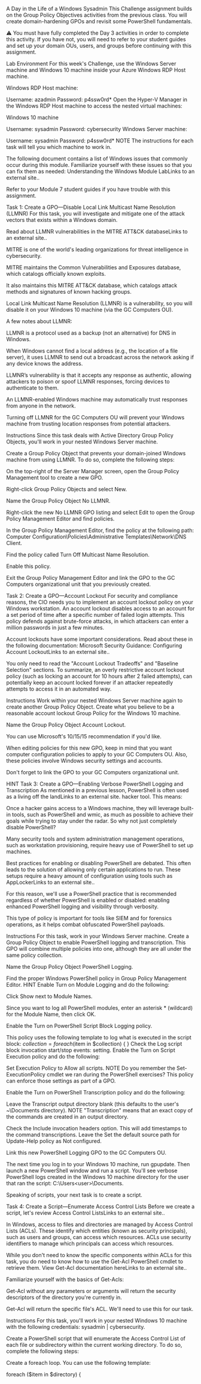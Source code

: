A Day in the Life of a Windows Sysadmin
This Challenge assignment builds on the Group Policy Objectives activities from the previous class. You will create domain-hardening GPOs and revisit some PowerShell fundamentals.

⚠️ You must have fully completed the Day 3 activities in order to complete this activity. If you have not, you will need to refer to your student guides and set up your domain OUs, users, and groups before continuing with this assignment.

Lab Environment
For this week's Challenge, use the Windows Server machine and Windows 10 machine inside your Azure Windows RDP Host machine.

Windows RDP Host machine:

Username: azadmin
Password: p4ssw0rd*
Open the Hyper-V Manager in the Windows RDP Host machine to access the nested virtual machines:

Windows 10 machine

Username: sysadmin
Password: cybersecurity
Windows Server machine:

Username: sysadmin
Password: p4ssw0rd*
NOTE
The instructions for each task will tell you which machine to work in.

The following document contains a list of Windows issues that commonly occur during this module. Familiarize yourself with these issues so that you can fix them as needed: Understanding the Windows Module LabLinks to an external site..

Refer to your Module 7 student guides if you have trouble with this assignment.

Task 1: Create a GPO—Disable Local Link Multicast Name Resolution (LLMNR)
For this task, you will investigate and mitigate one of the attack vectors that exists within a Windows domain.

Read about LLMNR vulnerabilities in the MITRE ATT&CK databaseLinks to an external site..

MITRE is one of the world's leading organizations for threat intelligence in cybersecurity.

MITRE maintains the Common Vulnerabilities and Exposures database, which catalogs officially known exploits.

It also maintains this MITRE ATT&CK database, which catalogs attack methods and signatures of known hacking groups.

Local Link Multicast Name Resolution (LLMNR) is a vulnerability, so you will disable it on your Windows 10 machine (via the GC Computers OU).

A few notes about LLMNR:

LLMNR is a protocol used as a backup (not an alternative) for DNS in Windows.

When Windows cannot find a local address (e.g., the location of a file server), it uses LLMNR to send out a broadcast across the network asking if any device knows the address.

LLMNR’s vulnerability is that it accepts any response as authentic, allowing attackers to poison or spoof LLMNR responses, forcing devices to authenticate to them.

An LLMNR-enabled Windows machine may automatically trust responses from anyone in the network.

Turning off LLMNR for the GC Computers OU will prevent your Windows machine from trusting location responses from potential attackers.

Instructions
Since this task deals with Active Directory Group Policy Objects, you'll work in your nested Windows Server machine.

Create a Group Policy Object that prevents your domain-joined Windows machine from using LLMNR. To do so, complete the following steps:

On the top-right of the Server Manager screen, open the Group Policy Management tool to create a new GPO.

Right-click Group Policy Objects and select New.

Name the Group Policy Object No LLMNR.

Right-click the new No LLMNR GPO listing and select Edit to open the Group Policy Management Editor and find policies.

In the Group Policy Management Editor, find the policy at the following path: Computer Configuration\Policies\Administrative Templates\Network\DNS Client.

Find the policy called Turn Off Multicast Name Resolution.

Enable this policy.

Exit the Group Policy Management Editor and link the GPO to the GC Computers organizational unit that you previously created.

Task 2: Create a GPO—Account Lockout
For security and compliance reasons, the CIO needs you to implement an account lockout policy on your Windows workstation. An account lockout disables access to an account for a set period of time after a specific number of failed login attempts. This policy defends against brute-force attacks, in which attackers can enter a million passwords in just a few minutes.

Account lockouts have some important considerations. Read about these in the following documentation: Microsoft Security Guidance: Configuring Account LockoutLinks to an external site..

You only need to read the "Account Lockout Tradeoffs" and "Baseline Selection" sections.
To summarize, an overly restrictive account lockout policy (such as locking an account for 10 hours after 2 failed attempts), can potentially keep an account locked forever if an attacker repeatedly attempts to access it in an automated way.

Instructions
Work within your nested Windows Server machine again to create another Group Policy Object. Create what you believe to be a reasonable account lockout Group Policy for the Windows 10 machine.

Name the Group Policy Object Account Lockout.

You can use Microsoft's 10/15/15 recommendation if you'd like.

When editing policies for this new GPO, keep in mind that you want computer configuration policies to apply to your GC Computers OU. Also, these policies involve Windows security settings and accounts.

Don't forget to link the GPO to your GC Computers organizational unit.

HINT
Task 3: Create a GPO—Enabling Verbose PowerShell Logging and Transcription
As mentioned in a previous lesson, PowerShell is often used as a living off the landLinks to an external site. hacker tool. This means:

Once a hacker gains access to a Windows machine, they will leverage built-in tools, such as PowerShell and wmic, as much as possible to achieve their goals while trying to stay under the radar.
So why not just completely disable PowerShell?

Many security tools and system administration management operations, such as workstation provisioning, require heavy use of PowerShell to set up machines.

Best practices for enabling or disabling PowerShell are debated. This often leads to the solution of allowing only certain applications to run. These setups require a heavy amount of configuration using tools such as AppLockerLinks to an external site..

For this reason, we'll use a PowerShell practice that is recommended regardless of whether PowerShell is enabled or disabled: enabling enhanced PowerShell logging and visibility through verbosity.

This type of policy is important for tools like SIEM and for forensics operations, as it helps combat obfuscated PowerShell payloads.

Instructions
For this task, work in your Windows Server machine. Create a Group Policy Object to enable PowerShell logging and transcription. This GPO will combine multiple policies into one, although they are all under the same policy collection.

Name the Group Policy Object PowerShell Logging.

Find the proper Windows PowerShell policy in Group Policy Management Editor.
HINT
Enable Turn on Module Logging and do the following:

Click Show next to Module Names.

Since you want to log all PowerShell modules, enter an asterisk * (wildcard) for the Module Name, then click OK.

Enable the Turn on PowerShell Script Block Logging policy.

This policy uses the following template to log what is executed in the script block:
  $collection = 
  foreach ($item in $collection) {
      <Everything here will get logged by this policy>
  }
Check the Log script block invocation start/stop events: setting.
Enable the Turn on Script Execution policy and do the following:

Set Execution Policy to Allow all scripts.
NOTE
Do you remember the Set-ExecutionPolicy cmdlet we ran during the PowerShell exercises? This policy can enforce those settings as part of a GPO.

Enable the Turn on PowerShell Transcription policy and do the following:

Leave the Transcript output directory blank (this defaults to the user's ~\Documents directory).
NOTE
"Transcription" means that an exact copy of the commands are created in an output directory.

Check the Include invocation headers option. This will add timestamps to the command transcriptions.
Leave the Set the default source path for Update-Help policy as Not configured.

Link this new PowerShell Logging GPO to the GC Computers OU.

The next time you log in to your Windows 10 machine, run gpupdate. Then launch a new PowerShell window and run a script. You'll see verbose PowerShell logs created in the Windows 10 machine directory for the user that ran the script: C:\Users&lt;user&gt;\Documents.

Speaking of scripts, your next task is to create a script.

Task 4: Create a Script—Enumerate Access Control Lists
Before we create a script, let's review Access Control ListsLinks to an external site..

In Windows, access to files and directories are managed by Access Control Lists (ACLs). These identify which entities (known as security principals), such as users and groups, can access which resources. ACLs use security identifiers to manage which principals can access which resources.

While you don't need to know the specific components within ACLs for this task, you do need to know how to use the Get-Acl PowerShell cmdlet to retrieve them. View Get-Acl documentation hereLinks to an external site..

Familiarize yourself with the basics of Get-Acls:

Get-Acl without any parameters or arguments will return the security descriptors of the directory you're currently in.

Get-Acl <filename> will return the specific file's ACL. We'll need to use this for our task.

Instructions
For this task, you'll work in your nested Windows 10 machine with the following credentials: sysadmin | cybersecurity.

Create a PowerShell script that will enumerate the Access Control List of each file or subdirectory within the current working directory. To do so, complete the following steps:

Create a foreach loop. You can use the following template:

foreach ($item in $directory) {
    <Script block>
}
Above the foreach condition, set a variable, $directory, to the contents of the current directory.

Replace the script block placeholder with the command to enumerate the ACL of a file, using the $item variable in place of the file name.

You'll need to use the following cmdlets:

Get-ChildItem (or any alias of Get-ChildItem, such as ls or dir)
Get-Acl
Save this script in C:\Users\sysadmin\Documents as enum_acls.ps1.

Test this script by moving to any directory (cd C:\Windows), and running C:\Users\sysadmin\Documents\enum_acls.ps1 (enter the full path and file name).

You should see the ACL output of each file or subdirectory where you ran the script from.
Optional Additional Challenge 5: Verify Your PowerShell Logging GPO
For this task, test and verify that your PowerShell logging GPO is working properly.

Instructions
Ensure that you're logged in to the Windows 10 machine as sysadmin | cybersecurity.

Run gpupdate in an administrative PowerShell window to pull the latest Active Directory changes.

Close and relaunch PowerShell into an administrative session.

Navigate to a directory that you want to see the ACLs in. You can go to C:\Windows, as you did in Task 4.

Run the enum_acls.ps1 script using the full file path and name, such as the one in Task 4.

Check the C:\Users\sysadmin\Documents for your new logs.

You should see a directory with the current date (for example, 20200908) as the directory name. Your new transcribed PowerShell logs should be inside.
Submission Guidelines
Add the following deliverables for each task to a single Google Drive folder called < Your Name >< Module 7 Challenge >, and submit the URL for that folder through Canvas (don't forget to set the permissions for the folder to allow access to anyone with the link!):

Deliverable for Task 1: A screenshot of all the GPOs created for this assignment. To find these, launch the Group Policy Management tool, select Group Policy Objects, and take a screenshot of the GPOs you've created. Name the screenshot file GPOs.

Deliverable for Task 2: A screenshot of the different Account Lockout policies in Group Policy Management Editor. It should show the three values you set under the Policy and Policy Setting columns. Name the screenshot file Account-Lockout-Policies.

Deliverable for Task 3: A screenshot of the different Windows PowerShell policies within the Group Policy Management Editor. Four of these should be enabled. Name the screenshot file Windows-PowerShell-Policies.

Deliverable for Task 4: A copy of your enum_acls.ps1 script.

Deliverable for Bonus Task 5: A screenshot of the contents of one of your transcribed PowerShell logs (named PowerShell-logs) or a copy of one of the logs.

